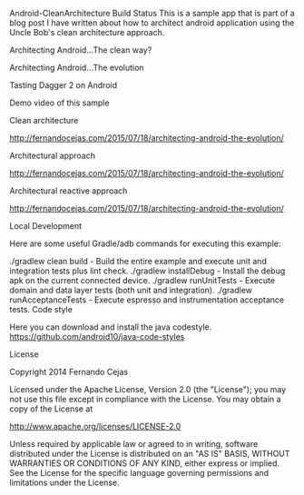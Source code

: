 Android-CleanArchitecture Build Status
This is a sample app that is part of a blog post I have written about how to architect android application using the Uncle Bob's clean architecture approach.

Architecting Android…The clean way?

Architecting Android…The evolution

Tasting Dagger 2 on Android

Demo video of this sample

Clean architecture

http://fernandocejas.com/2015/07/18/architecting-android-the-evolution/

Architectural approach

http://fernandocejas.com/2015/07/18/architecting-android-the-evolution/

Architectural reactive approach

http://fernandocejas.com/2015/07/18/architecting-android-the-evolution/

Local Development

Here are some useful Gradle/adb commands for executing this example:

./gradlew clean build - Build the entire example and execute unit and integration tests plus lint check.
./gradlew installDebug - Install the debug apk on the current connected device.
./gradlew runUnitTests - Execute domain and data layer tests (both unit and integration).
./gradlew runAcceptanceTests - Execute espresso and instrumentation acceptance tests.
Code style

Here you can download and install the java codestyle. https://github.com/android10/java-code-styles

License

Copyright 2014 Fernando Cejas

Licensed under the Apache License, Version 2.0 (the "License");
you may not use this file except in compliance with the License.
You may obtain a copy of the License at

   http://www.apache.org/licenses/LICENSE-2.0

Unless required by applicable law or agreed to in writing, software
distributed under the License is distributed on an "AS IS" BASIS,
WITHOUT WARRANTIES OR CONDITIONS OF ANY KIND, either express or implied.
See the License for the specific language governing permissions and
limitations under the License.
